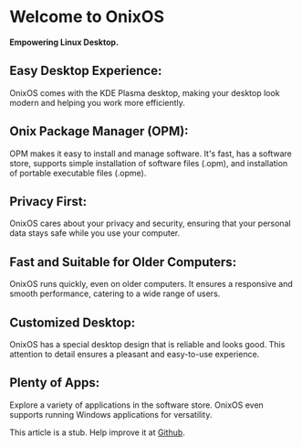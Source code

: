 # Welcome to OnixOS

**Empowering Linux Desktop.**

## Easy Desktop Experience:
OnixOS comes with the KDE Plasma desktop, making your desktop look modern and helping you work more efficiently.

## Onix Package Manager (OPM):
OPM makes it easy to install and manage software. It's fast, has a software store, supports simple installation of software files (.opm), and installation of portable executable files (.opme).

## Privacy First:
OnixOS cares about your privacy and security, ensuring that your personal data stays safe while you use your computer.

## Fast and Suitable for Older Computers:
OnixOS runs quickly, even on older computers. It ensures a responsive and smooth performance, catering to a wide range of users.

## Customized Desktop:
OnixOS has a special desktop design that is reliable and looks good. This attention to detail ensures a pleasant and easy-to-use experience.

## Plenty of Apps:
Explore a variety of applications in the software store. OnixOS even supports running Windows applications for versatility.


This article is a stub. Help improve it at [Github](https://github.com/ExoOnix/OnixOS/blob/main/data/docs/overview.md).

